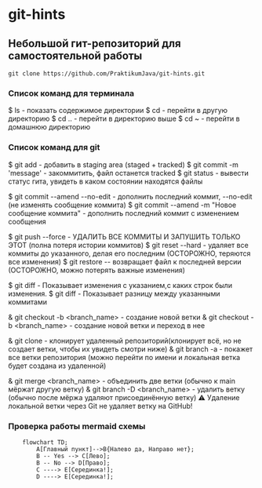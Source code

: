 # git-hints

## Небольшой гит-репозиторий для самостоятельной работы

`git clone https://github.com/PraktikumJava/git-hints.git`

### Список команд для терминала
$ ls - показать содержимое директории
$ cd <directory> - перейти в другую директорию
$ cd .. - перейти в директорию выше
$ cd ~ - перейти в домашнюю директорию

### Список команд для git
$ git add  - добавить в staging area (staged + tracked)
$ git commit -m 'message'  - закоммитить, файл останется tracked
$ git status  - вывести статус гита, увидеть в каком состоянии находятся файлы

$ git commit --amend --no-edit  - дополнить последний коммит, --no-edit (не изменять сообщение коммита)
$ git commit --amend -m "Новое сообщение коммита" - дополнить последний коммит с изменением сообщения

$ git push --force  - УДАЛИТЬ ВСЕ КОММИТЫ И ЗАПУШИТЬ ТОЛЬКО ЭТОТ (полна потеря истории коммитов)
$ git reset --hard <hash>  - удаляет все коммиты до указанного, делая его последним (ОСТОРОЖНО, теряются все изменения)
$ git restore <file>  -- возвращает файл к последней версии (ОСТОРОЖНО, можно потерять важные изменения)

$ git diff  - Показывает изменения с указанием,с каких строк были изменения.
$ git diff <commit1> <commit2> - Показывает разницу между указанными коммитами

& git checkout -b <branch_name>  - создание новой ветки
& git checkout -b <branch_name>  - создание новой ветки и переход в нее

& git clone <URL>  - клонирует удаленный репозиторий(клонирует всё, но не создает ветки, чтобы их увидеть смотри ниже)
& git branch -a  - покажет все ветки репозитория (можно перейти по имени и локальная ветка будет создана из удаленной)

& git merge <branch_name>  - объединить две ветки (обычно к main мёржат другую ветку)
& git branch -D <branch_name>  - удалить ветку (обычно после мёржа удаляют присоединённую ветку)
⚠️ Удаление локальной ветки через Git не удаляет ветку на GitHub!

### Проверка работы mermaid схемы

```mermaid
    flowchart TD;
        A[Главный пункт]-->B{Налево да, Направо нет};
        B -- Yes --> C[Лево];
        B -- No --> D[Право];
        C ----> E[Серединка!];
        D ----> E[Серединка!];
```